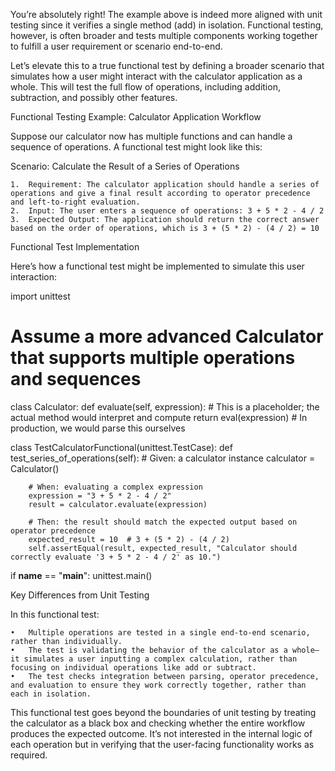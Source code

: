 You’re absolutely right! The example above is indeed more aligned with unit testing since it verifies a single method (add) in isolation. Functional testing, however, is often broader and tests multiple components working together to fulfill a user requirement or scenario end-to-end.

Let’s elevate this to a true functional test by defining a broader scenario that simulates how a user might interact with the calculator application as a whole. This will test the full flow of operations, including addition, subtraction, and possibly other features.

Functional Testing Example: Calculator Application Workflow

Suppose our calculator now has multiple functions and can handle a sequence of operations. A functional test might look like this:

Scenario: Calculate the Result of a Series of Operations

	1.	Requirement: The calculator application should handle a series of operations and give a final result according to operator precedence and left-to-right evaluation.
	2.	Input: The user enters a sequence of operations: 3 + 5 * 2 - 4 / 2
	3.	Expected Output: The application should return the correct answer based on the order of operations, which is 3 + (5 * 2) - (4 / 2) = 10

Functional Test Implementation

Here’s how a functional test might be implemented to simulate this user interaction:

import unittest

# Assume a more advanced Calculator that supports multiple operations and sequences
class Calculator:
    def evaluate(self, expression):
        # This is a placeholder; the actual method would interpret and compute
        return eval(expression)  # In production, we would parse this ourselves

class TestCalculatorFunctional(unittest.TestCase):
    def test_series_of_operations(self):
        # Given: a calculator instance
        calculator = Calculator()
        
        # When: evaluating a complex expression
        expression = "3 + 5 * 2 - 4 / 2"
        result = calculator.evaluate(expression)
        
        # Then: the result should match the expected output based on operator precedence
        expected_result = 10  # 3 + (5 * 2) - (4 / 2)
        self.assertEqual(result, expected_result, "Calculator should correctly evaluate '3 + 5 * 2 - 4 / 2' as 10.")

if __name__ == "__main__":
    unittest.main()

Key Differences from Unit Testing

In this functional test:

	•	Multiple operations are tested in a single end-to-end scenario, rather than individually.
	•	The test is validating the behavior of the calculator as a whole—it simulates a user inputting a complex calculation, rather than focusing on individual operations like add or subtract.
	•	The test checks integration between parsing, operator precedence, and evaluation to ensure they work correctly together, rather than each in isolation.

This functional test goes beyond the boundaries of unit testing by treating the calculator as a black box and checking whether the entire workflow produces the expected outcome. It’s not interested in the internal logic of each operation but in verifying that the user-facing functionality works as required.